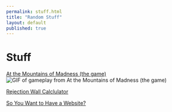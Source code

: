```yaml
---
permalink: stuff.html
title: "Random Stuff"
layout: default
published: true
---
```


Stuff
===

[At the Mountains of Madness (the game)](/assets/mountains.html)
![GIF of gameplay from At the Mountains of Madness (the game)]({{site.url}}/assets/atmom.gif "")

[Rejection Wall Calclulator](rejections.html)

[So You Want to Have a Website?](site-guide.html)
